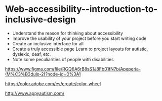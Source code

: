 # Web-accessibility--introduction-to-inclusive-design

- Understand the reason for thinking about accessibility
-  Improve the usability of your project before you start writing code 
-  Create an inclusive interface for all 
-  Create a truly accessible page Learn to project layouts for autistic, dyslexic, deaf, etc.
-  Note some peculiarities of people with disabilities


https://www.figma.com/file/RGQ6A6rB8sS1J8Fb01fN7b/Apeperia-(M%C3%B3dulo-2)?node-id=0%3A1

https://color.adobe.com/es/create/color-wheel

http://www.appyautism.com/
